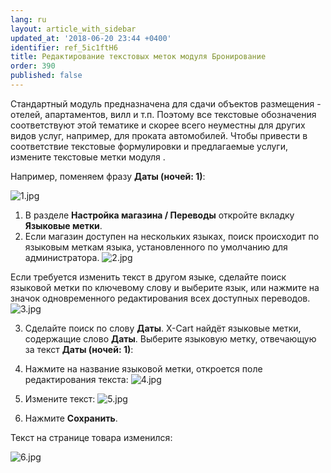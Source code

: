 ```yaml
---
lang: ru
layout: article_with_sidebar
updated_at: '2018-06-20 23:44 +0400'
identifier: ref_5ic1ftH6
title: Редактирование текстовых меток модуля Бронирование
order: 390
published: false
---
```

Стандартный модуль предназначена для сдачи объектов размещения - отелей, апартаментов, вилл и т.п. Поэтому все текстовые обозначения соответствуют этой тематике и скорее всего неуместны для других видов услуг, например, для проката автомобилей. Чтобы привести в соответствие текстовые формулировки и предлагаемые услуги, измените текстовые метки модуля .

Например, поменяем фразу **Даты (ночей: 1)**:

![1.jpg]({{site.baseurl}}/attachments/ref_5ic1ftH6/1.jpg)

1.  В разделе **Настройка магазина / Переводы** откройте вкладку **Языковые метки**. 
2.  Если магазин доступен на нескольких языках, поиск происходит по языковым меткам языка, установленного по умолчанию для администратора. 
![2.jpg]({{site.baseurl}}/attachments/ref_5ic1ftH6/2.jpg)

Если требуется изменить текст в другом языке, сделайте поиск языковой метки по ключевому слову и выберите язык, или нажмите на значок одновременного редактирования всех доступных переводов.
    ![3.jpg]({{site.baseurl}}/attachments/ref_5ic1ftH6/3.jpg)

3.  Сделайте поиск по слову **Даты**. X-Cart найдёт языковые метки, содержащие слово **Даты**. Выберите языковую метку, отвечающую за текст **Даты (ночей: 1)**:
4.  Нажмите на название языковой метки, откроется поле редактирования текста:
    ![4.jpg]({{site.baseurl}}/attachments/ref_5ic1ftH6/4.jpg)

5.  Измените текст:
    ![5.jpg]({{site.baseurl}}/attachments/ref_5ic1ftH6/5.jpg)

6.  Нажмите **Сохранить**.

Текст на странице товара изменился:

![6.jpg]({{site.baseurl}}/attachments/ref_5ic1ftH6/6.jpg)

